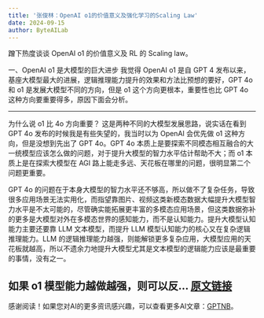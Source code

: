 ```yaml
---
title: '张俊林：OpenAI o1的价值意义及强化学习的Scaling Law'
date: 2024-09-15
author: ByteAILab
---
```


蹭下热度谈谈 OpenAI  o1 的价值意义及 RL 的 Scaling law。

一、OpenAI o1 是大模型的巨大进步
我觉得 OpenAI o1 是自 GPT 4 发布以来，基座大模型最大的进展，逻辑推理能力提升的效果和方法比预想的要好，GPT 4o 和 o1 是发展大模型不同的方向，但是 o1 这个方向更根本，重要性也比 GPT 4o 这种方向要重要得多，原因下面会分析。

---


为什么说 o1 比 4o 方向重要？
这是两种不同的大模型发展思路，说实话在看到 GPT 4o 发布的时候我是有些失望的，我当时以为 OpenAI 会优先做 o1 这种方向，但是没想到先出了 GPT 4o。GPT 4o 本质上是要探索不同模态相互融合的大一统模型应该怎么做的问题，对于提升大模型的智力水平估计帮助不大；而 o1 本质上是在探索大模型在 AGI 路上能走多远、天花板在哪里的问题，很明显第二个问题更重要。

GPT 4o 的问题在于本身大模型的智力水平还不够高，所以做不了复杂任务，导致很多应用场景无法实用化，而指望靠图片、视频这类新模态数据大幅提升大模型智力水平是不太可能的，尽管确实能拓展更丰富的多模态应用场景，但这类数据弥补的更多是大模型对外在多模态世界的感知能力，而不是认知能力。提升大模型认知能力主要还要靠 LLM 文本模型，而提升 LLM 模型认知能力的核心又在复杂逻辑推理能力。LLM 的逻辑推理能力越强，则能解锁更多复杂应用，大模型应用的天花板就越高，所以不遗余力地提升大模型尤其是文本模型的逻辑能力应该是最重要的事情，没有之一。

如果 o1 模型能力越做越强，则可以反...
[原文链接](https://weibo.com/1064649941/5078239682499316?sourceType=weixin&from=10E9195010&wm=9856_0004&featurecode=newtitle&s_channel=4&s_trans=1064649941_5078239682499316)
---
感谢阅读！如果您对AI的更多资讯感兴趣，可以查看更多AI文章：[GPTNB](https://gptnb.com)。